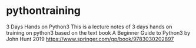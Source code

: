 # pythontraining
3 Days Hands on Python3
This is a lecture notes of 3 days hands on training on python3
based on the text book A Beginner Guide to Python3 by John Hunt 2019
https://www.springer.com/gp/book/9783030202897
